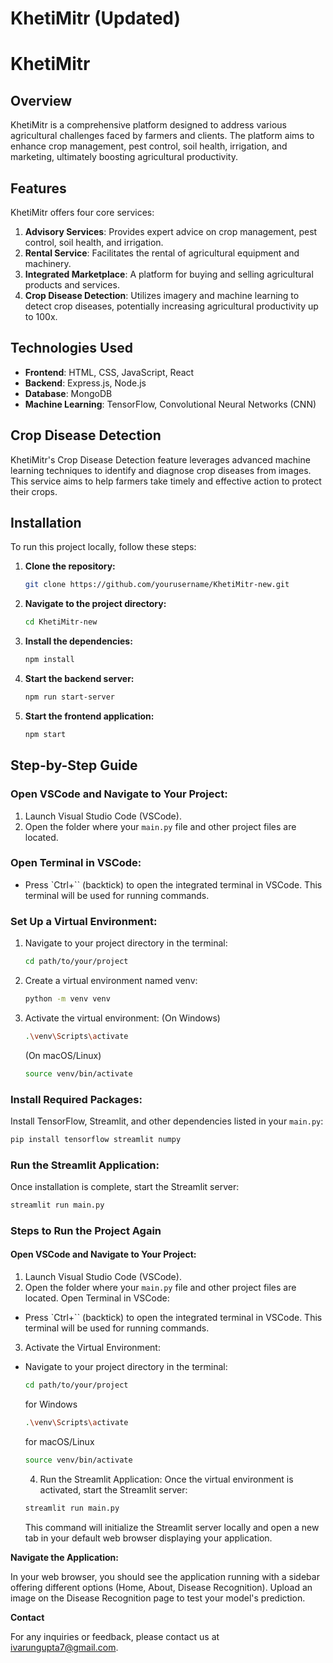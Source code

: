 # KhetiMitr (Updated)

# KhetiMitr

## Overview
KhetiMitr is a comprehensive platform designed to address various agricultural challenges faced by farmers and clients. The platform aims to enhance crop management, pest control, soil health, irrigation, and marketing, ultimately boosting agricultural productivity.

## Features
KhetiMitr offers four core services:
1. **Advisory Services**: Provides expert advice on crop management, pest control, soil health, and irrigation.
2. **Rental Service**: Facilitates the rental of agricultural equipment and machinery.
3. **Integrated Marketplace**: A platform for buying and selling agricultural products and services.
4. **Crop Disease Detection**: Utilizes imagery and machine learning to detect crop diseases, potentially increasing agricultural productivity up to 100x.

## Technologies Used
- **Frontend**: HTML, CSS, JavaScript, React
- **Backend**: Express.js, Node.js
- **Database**: MongoDB
- **Machine Learning**: TensorFlow, Convolutional Neural Networks (CNN)

## Crop Disease Detection
KhetiMitr's Crop Disease Detection feature leverages advanced machine learning techniques to identify and diagnose crop diseases from images. This service aims to help farmers take timely and effective action to protect their crops.

## Installation

To run this project locally, follow these steps:

1. **Clone the repository:**
    ```bash
    git clone https://github.com/yourusername/KhetiMitr-new.git
    ```

2. **Navigate to the project directory:**
    ```bash
    cd KhetiMitr-new
    ```

3. **Install the dependencies:**
    ```bash
    npm install
    ```

4. **Start the backend server:**
    ```bash
    npm run start-server
    ```

5. **Start the frontend application:**
    ```bash
    npm start
    ```

## Step-by-Step Guide

### Open VSCode and Navigate to Your Project:

1. Launch Visual Studio Code (VSCode).
2. Open the folder where your `main.py` file and other project files are located.

### Open Terminal in VSCode:

- Press `Ctrl+`` (backtick) to open the integrated terminal in VSCode. This terminal will be used for running commands.

### Set Up a Virtual Environment:

1. Navigate to your project directory in the terminal:
   ```sh
   cd path/to/your/project
    ```
2. Create a virtual environment named venv:
   ```sh
   python -m venv venv
    ```

3. Activate the virtual environment:
    (On Windows)
    ```sh
    .\venv\Scripts\activate
    ```
    (On macOS/Linux)
    ```sh
    source venv/bin/activate
    ```
    
### Install Required Packages:
Install TensorFlow, Streamlit, and other dependencies listed in your `main.py`:

```sh
pip install tensorflow streamlit numpy
```

### Run the Streamlit Application:
Once installation is complete, start the Streamlit server:

```sh
streamlit run main.py
```
### Steps to Run the Project Again

#### Open VSCode and Navigate to Your Project:
1. Launch Visual Studio Code (VSCode).
2. Open the folder where your `main.py` file and other project files are located.
   Open Terminal in VSCode:
- Press `Ctrl+`` (backtick) to open the integrated terminal in VSCode. This terminal will be used for running commands.

3. Activate the Virtual Environment:
- Navigate to your project directory in the terminal:
  ```sh
  cd path/to/your/project
  ```
  for Windows
  ```sh
  .\venv\Scripts\activate
  ```
  for macOS/Linux
  ```sh
  source venv/bin/activate
  ```

  4. Run the Streamlit Application:
   Once the virtual environment is activated, start the Streamlit server:
   ```sh
   streamlit run main.py
    ```
   This command will initialize the Streamlit server locally and open a new tab in your default web browser displaying your application.

**Navigate the Application:**

In your web browser, you should see the application running with a sidebar offering different options (Home, About, Disease Recognition).
Upload an image on the Disease Recognition page to test your model's prediction.

**Contact**

For any inquiries or feedback, please contact us at [ivarungupta7@gmail.com](mailto:ivarungupta7@gmail.com).

